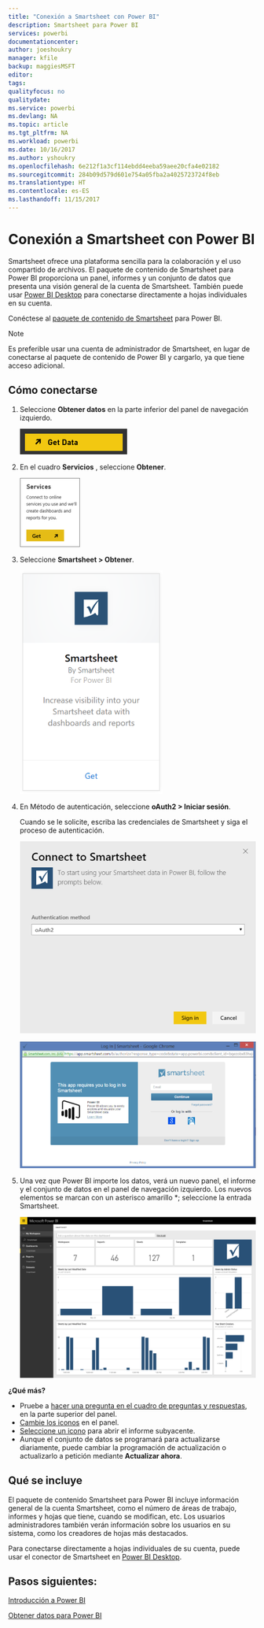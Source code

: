 ```yaml
---
title: "Conexión a Smartsheet con Power BI"
description: Smartsheet para Power BI
services: powerbi
documentationcenter: 
author: joeshoukry
manager: kfile
backup: maggiesMSFT
editor: 
tags: 
qualityfocus: no
qualitydate: 
ms.service: powerbi
ms.devlang: NA
ms.topic: article
ms.tgt_pltfrm: NA
ms.workload: powerbi
ms.date: 10/16/2017
ms.author: yshoukry
ms.openlocfilehash: 6e212f1a3cf114ebdd4eeba59aee20cfa4e02182
ms.sourcegitcommit: 284b09d579d601e754a05fba2a4025723724f8eb
ms.translationtype: HT
ms.contentlocale: es-ES
ms.lasthandoff: 11/15/2017
---
```

# <a name="connect-to-smartsheet-with-power-bi"></a>Conexión a Smartsheet con Power BI
Smartsheet ofrece una plataforma sencilla para la colaboración y el uso compartido de archivos. El paquete de contenido de Smartsheet para Power BI proporciona un panel, informes y un conjunto de datos que presenta una visión general de la cuenta de Smartsheet. También puede usar [Power BI Desktop](desktop-connect-to-data.md) para conectarse directamente a hojas individuales en su cuenta. 

Conéctese al [paquete de contenido de Smartsheet](https://app.powerbi.com/groups/me/getdata/services/smartsheet) para Power BI.

>[!NOTE]
>Es preferible usar una cuenta de administrador de Smartsheet, en lugar de conectarse al paquete de contenido de Power BI y cargarlo, ya que tiene acceso adicional.

## <a name="how-to-connect"></a>Cómo conectarse
1. Seleccione **Obtener datos** en la parte inferior del panel de navegación izquierdo.
   
   ![](media/service-connect-to-smartsheet/pbi_getdata.png)
2. En el cuadro **Servicios** , seleccione **Obtener**.
   
   ![](media/service-connect-to-smartsheet/pbi_getservices.png) 
3. Seleccione **Smartsheet \> Obtener**.
   
   ![](media/service-connect-to-smartsheet/smartsheet.png)
4. En Método de autenticación, seleccione **oAuth2 \> Iniciar sesión**.
   
   Cuando se le solicite, escriba las credenciales de Smartsheet y siga el proceso de autenticación.
   
   ![](media/service-connect-to-smartsheet/creds.png)
   
   ![](media/service-connect-to-smartsheet/creds2.png)
5. Una vez que Power BI importe los datos, verá un nuevo panel, el informe y el conjunto de datos en el panel de navegación izquierdo. Los nuevos elementos se marcan con un asterisco amarillo \*; seleccione la entrada Smartsheet.
   
   ![](media/service-connect-to-smartsheet/dashboard.png)

**¿Qué más?**

* Pruebe a [hacer una pregunta en el cuadro de preguntas y respuestas](service-q-and-a.md), en la parte superior del panel.
* [Cambie los iconos](service-dashboard-edit-tile.md) en el panel.
* [Seleccione un icono](service-dashboard-tiles.md) para abrir el informe subyacente.
* Aunque el conjunto de datos se programará para actualizarse diariamente, puede cambiar la programación de actualización o actualizarlo a petición mediante **Actualizar ahora**.

## <a name="whats-included"></a>Qué se incluye
El paquete de contenido Smartsheet para Power BI incluye información general de la cuenta Smartsheet, como el número de áreas de trabajo, informes y hojas que tiene, cuando se modifican, etc. Los usuarios administradores también verán información sobre los usuarios en su sistema, como los creadores de hojas más destacados.  

Para conectarse directamente a hojas individuales de su cuenta, puede usar el conector de Smartsheet en [Power BI Desktop](desktop-connect-to-data.md).  

## <a name="next-steps"></a>Pasos siguientes:

[Introducción a Power BI](service-get-started.md)

[Obtener datos para Power BI](service-get-data.md)